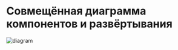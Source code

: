 # Совмещённая диаграмма компонентов и развёртывания
![diagram](https://github.com/L1ttl3S1st3r/wannait/blob/master/Documents/Design/ComponentsAndDeployment/components.jpg)
